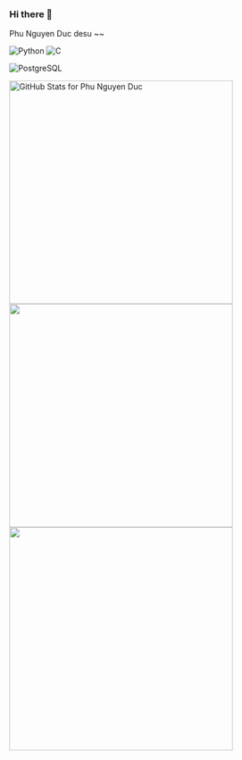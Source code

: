 ### Hi there 👋

Phu Nguyen Duc desu ~~


![Python](https://img.shields.io/badge/-Python-yellow?style=for-the-badge)
![C](https://img.shields.io/badge/-C-blue?style=for-the-badge)

![PostgreSQL](https://img.shields.io/badge/-PostgreSQL-007acc?style=for-the-badge)

<img src="https://github-readme-stats.vercel.app/api?username=PhuND2k3&show_icons=true&include_all_commits=true&count_private=true&theme=jolly&layout=compact"      alt="GitHub Stats for Phu Nguyen Duc" width="400" />
<img src="https://github-readme-streak-stats.herokuapp.com?user=PhuND2k3&theme=jolly" width="400" /> 
<img src="https://i.gifer.com/origin/ad/ad932b6af29b77f105e5b24217488a70_w200.webp" width="400" />
